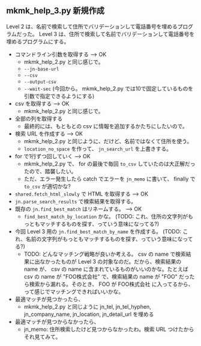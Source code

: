 ## mkmk_help_3.py 新規作成

Level 2 は、名前で検索して住所でバリデーションして電話番号を埋めるプログラムだった。
Level 3 は、住所で検索して名前でバリデーションして電話番号を埋めるプログラムにする。

- コマンドライン引数を取得する --> OK
    - mkmk_help_2.py と同じ感じで。
    - `--jn-base-url`
    - `--csv`
    - `--output-csv`
    - `--wait-sec` (今回から。 mkmk_help_2.py では10で固定しているものを引数で指定できるようにする)
- csv を取得する --> OK
    - mkmk_help_2.py と同じ感じで。
- 全部の列を取得する
    - 最終的には、もともとの csv に情報を追加するかたちにしたいので。
- 検索 URL を作成する --> OK
    - mkmk_help_2.py と同じように、だけど、名前ではなくて住所を使う。
    - `location_no_space` を作って、 `jn_search_url` を上書きする。
- for で1行ずつ回していく --> OK
    - mkmk_help_2.py で、 for の最後で毎回 `to_csv` していたのは大正解だったので、踏襲したい。
    - ただ、エラー発生したら catch でエラーを `jn_memo` に書いて、 finally で `to_csv` が適切かな?
- `shared.fetch_html_slowly` で HTML を取得する --> OK
- `jn.parse_search_results` で検索結果を取得する。
- 既存の `jn.find_best_match` はリネームする。 --> OK
    - `find_best_match_by_location` かな。 (TODO: これ、住所の文字列がもっともマッチするものを探す、っていう意味になってる?)
- 今回 Level 3 用の `jn.find_best_match_by_name` を作成する。 (TODO: これ、名前の文字列がもっともマッチするものを探す、っていう意味になってる?)
    - TODO: どんなマッチング戦略が良いか考える。 csv の name で検索結果に出なかったものが Level 3 の対象なのだ。だから、検索結果の name が、 csv の name に含まれているものがいいのかな。たとえば csv の name が "FOO株式会社" で、検索結果の name が "FOO" だったら検索から漏れる。そのとき、 FOO が FOO株式会社 に入ってるから、って感じでマッチングできればいいかな。
- 最適マッチが見つかったら、
    - mkmk_help_2.py と同じように jn_tel, jn_tel_hyphen, jn_company_name, jn_location, jn_detail_url を埋める
- 最適マッチが見つからなかったら、
    - jn_memo: 住所検索したけど見つからなかったわ。検索 URL つけたからそれ見てみて。
